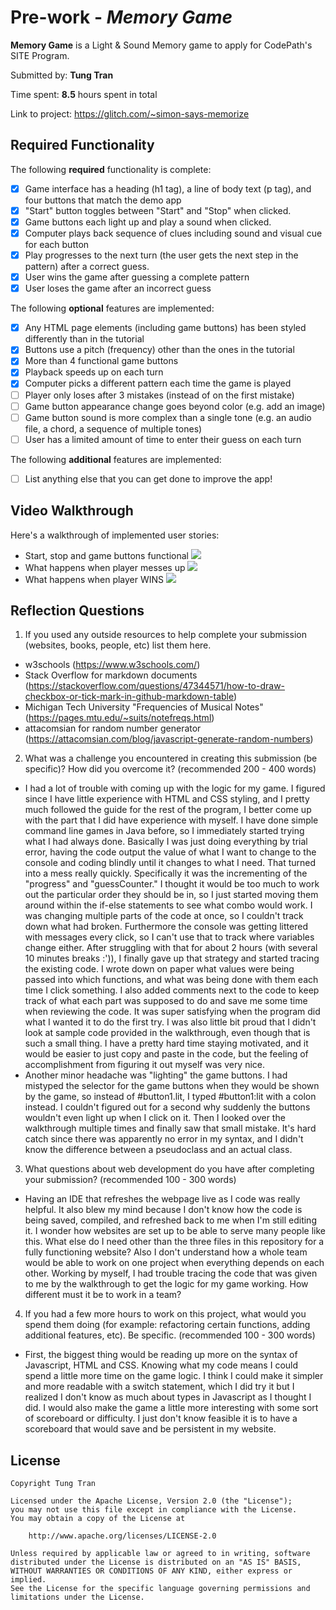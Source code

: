 # Pre-work - *Memory Game*

**Memory Game** is a Light & Sound Memory game to apply for CodePath's SITE Program. 

Submitted by: **Tung Tran**

Time spent: **8.5** hours spent in total

Link to project: https://glitch.com/~simon-says-memorize

## Required Functionality

The following **required** functionality is complete:

* [x] Game interface has a heading (h1 tag), a line of body text (p tag), and four buttons that match the demo app
* [x] "Start" button toggles between "Start" and "Stop" when clicked. 
* [x] Game buttons each light up and play a sound when clicked. 
* [x] Computer plays back sequence of clues including sound and visual cue for each button
* [x] Play progresses to the next turn (the user gets the next step in the pattern) after a correct guess. 
* [x] User wins the game after guessing a complete pattern
* [x] User loses the game after an incorrect guess

The following **optional** features are implemented:

* [x] Any HTML page elements (including game buttons) has been styled differently than in the tutorial
* [x] Buttons use a pitch (frequency) other than the ones in the tutorial
* [x] More than 4 functional game buttons
* [x] Playback speeds up on each turn
* [x] Computer picks a different pattern each time the game is played
* [ ] Player only loses after 3 mistakes (instead of on the first mistake)
* [ ] Game button appearance change goes beyond color (e.g. add an image)
* [ ] Game button sound is more complex than a single tone (e.g. an audio file, a chord, a sequence of multiple tones)
* [ ] User has a limited amount of time to enter their guess on each turn

The following **additional** features are implemented:

- [ ] List anything else that you can get done to improve the app!

## Video Walkthrough

Here's a walkthrough of implemented user stories:
* Start, stop and game buttons functional
![](https://i.imgur.com/MVsgk2k.gif)
* What happens when player messes up
![](https://i.imgur.com/RkbWdV9.gif)
* What happens when player WINS
![](https://i.imgur.com/8D6UzHn.gif)


## Reflection Questions
1. If you used any outside resources to help complete your submission (websites, books, people, etc) list them here.
* w3schools (https://www.w3schools.com/)
* Stack Overflow for markdown documents (https://stackoverflow.com/questions/47344571/how-to-draw-checkbox-or-tick-mark-in-github-markdown-table)
* Michigan Tech University "Frequencies of Musical Notes" (https://pages.mtu.edu/~suits/notefreqs.html)
* attacomsian for random number generator (https://attacomsian.com/blog/javascript-generate-random-numbers)


2. What was a challenge you encountered in creating this submission (be specific)? How did you overcome it? (recommended 200 - 400 words) 
* I had a lot of trouble with coming up with the logic for my game. I figured since I have little experience with HTML and CSS styling, and
I pretty much followed the guide for the rest of the program, I better come up with the part that I did have experience with myself. I have 
done simple command line games in Java before, so I immediately started trying what I had always done. Basically I was just doing everything 
by trial error, having the code output the value of what I want to change to the console and coding blindly until it changes to what I need. 
That turned into a mess really quickly. Specifically it was the incrementing of the "progress" and "guessCounter." I thought it would be too 
much to work out the particular order they should be in, so I just started moving them around within the if-else statements to see what combo 
would work. I was changing multiple parts of the code at once, so I couldn't track down what had broken. Furthermore the console was getting 
littered with messages every click, so I can't use that to track where variables change either. After struggling with that for about 2 hours 
(with several 10 minutes breaks :')), I finally gave up that strategy and started tracing the existing code. I wrote down on paper what values 
were being passed into which functions, and what was being done with them each time I click something. I also added comments next to the code 
to keep track of what each part was supposed to do and save me some time when reviewing the code. It was super satisfying when the program did 
what I wanted it to do the first try. I was also little bit proud that I didn't look at sample code provided in the walkthrough, even though 
that is such a small thing. I have a pretty hard time staying motivated, and it would be easier to just copy and paste in the code, but the 
feeling of accomplishment from figuring it out myself was very nice.
* Another minor headache was "lighting" the game buttons. I had mistyped the selector for the game buttons when they would be shown by the 
game, so instead of #button1.lit, I typed #button1:lit with a colon instead. I couldn't figured out for a second why suddenly the buttons 
wouldn't even light up when I click on it. Then I looked over the walkthrough multiple times and finally saw that small mistake. It's hard 
catch since there was apparently no error in my syntax, and I didn't know the difference between a pseudoclass and an actual class.

3. What questions about web development do you have after completing your submission? (recommended 100 - 300 words) 
* Having an IDE that refreshes the webpage live as I code was really helpful. It also blew my mind because I don't know how the code is being saved,
compiled, and refreshed back to me when I'm still editing it. I wonder how websites are set up to be able to serve many people like this. What else 
do I need other than the three files in this repository for a fully functioning website? Also I don't understand how a whole team would be able to 
work on one project when everything depends on each other. Working by myself, I had trouble tracing the code that was given to me by the walkthrough
to get the logic for my game working. How different must it be to work in a team?

4. If you had a few more hours to work on this project, what would you spend them doing (for example: refactoring certain functions, adding additional features, etc). Be specific. (recommended 100 - 300 words) 
* First, the biggest thing would be reading up more on the syntax of Javascript, HTML and CSS. Knowing what my code means I could spend a little more 
time on the game logic. I think I could make it simpler and more readable with a switch statement, which I did try it but I realized I don't know as 
much about types in Javascript as I thought I did. I would also make the game a little more interesting with some sort of scoreboard or difficulty. I 
just don't know feasible it is to have a scoreboard that would save and be persistent in my website.



## License

    Copyright Tung Tran

    Licensed under the Apache License, Version 2.0 (the "License");
    you may not use this file except in compliance with the License.
    You may obtain a copy of the License at

        http://www.apache.org/licenses/LICENSE-2.0

    Unless required by applicable law or agreed to in writing, software
    distributed under the License is distributed on an "AS IS" BASIS,
    WITHOUT WARRANTIES OR CONDITIONS OF ANY KIND, either express or implied.
    See the License for the specific language governing permissions and
    limitations under the License.